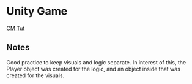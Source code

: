 # Unity Game

[CM Tut](https://youtu.be/AmGSEH7QcDg?si=1aadLVf_gHySGgtz&t=3739)

## Notes

Good practice to keep visuals and logic separate. In interest of this, the Player object was created for the logic, and an object inside that was created for the visuals.
